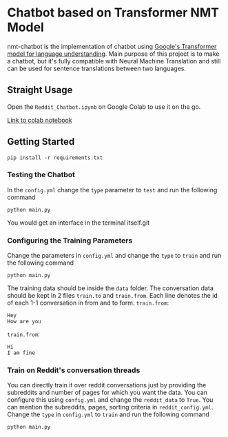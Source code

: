 # Chatbot based on Transformer NMT Model

nmt-chatbot is the implementation of chatbot using [Google's Transformer model for language understanding](https://www.tensorflow.org/tutorials/text/transformer).
Main purpose of this project is to make a chatbot, but it's fully compatible with Neural Machine Translation and still can be used for sentence translations between two languages.

## Straight Usage

Open the ``Reddit_Chatbot.ipynb`` on Google Colab to use it on the go.

[Link to colab notebook](https://colab.research.google.com/drive/1ZHJUbvKbHjMZB08_s5JItvuxjcFBC4JW?usp=sharing)


## Getting Started

```
pip install -r requirements.txt
```

### Testing the Chatbot

In the ``config.yml`` change the ``type`` parameter to ``test`` and run the following command

```
python main.py
```

You would get an interface in the terminal itself.git

### Configuring the Training Parameters

Change the parameters in ``config.yml`` and change the ``type`` to ``train`` and run the following command

```
python main.py
```

The training data should be inside the ``data`` folder.
The conversation data should be kept in 2 files ``train.to`` and ``train.from``.
Each line denotes the id of each 1-1 conversation in from and to form.
``train.from``:

```
Hey
How are you

```

``train.from``:
```
Hi
I am fine
```

### Train on Reddit's conversation threads

You can directly train it over reddit conversations just by providing the subreddits and number of pages for which you want the data.
You can configure this using ``config.yml`` and change the ``reddit_data`` to ``True``. You can mention the subreddits, pages, sorting criteria in ``reddit_config.yml``.
Change the ``type`` in ``config.yml`` to ``train`` and run the following command

```
python main.py

```